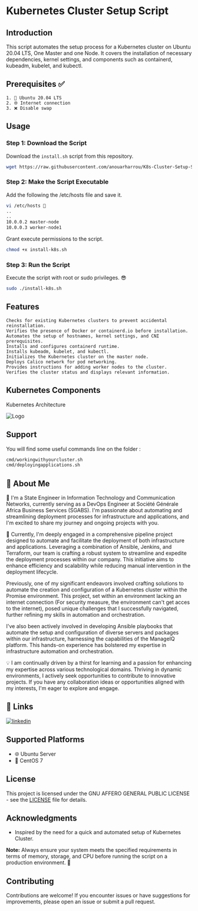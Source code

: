 # Kubernetes Cluster Setup Script

## Introduction

This script automates the setup process for a Kubernetes cluster on Ubuntu 20.04 LTS, One Master and one Node. It covers the installation of necessary dependencies, kernel settings, and components such as containerd, kubeadm, kubelet, and kubectl.

## Prerequisites ✅

    1. 🐧 Ubuntu 20.04 LTS
    2. 🌐 Internet connection
    3. ❌ Disable swap

## Usage


### Step 1: Download the Script

Download the `install.sh` script from this repository.

```bash
wget https://raw.githubusercontent.com/anouarharrou/K8s-Cluster-Setup-Script-Ubuntu/main/install-k8s.sh
```

### Step 2: Make the Script Executable

Add the following the /etc/hosts file and save it.
```bash
vi /etc/hosts 📁
..
..
10.0.0.2 master-node
10.0.0.3 worker-node1
```
Grant execute permissions to the script. 

```bash
chmod +x install-k8s.sh
```
### Step 3: Run the Script

Execute the script with root or sudo privileges. 😎

```bash
sudo ./install-k8s.sh
```

## Features

    Checks for existing Kubernetes clusters to prevent accidental reinstallation.
    Verifies the presence of Docker or containerd.io before installation.
    Automates the setup of hostnames, kernel settings, and CNI prerequisites.
    Installs and configures containerd runtime.
    Installs kubeadm, kubelet, and kubectl.
    Initializes the Kubernetes cluster on the master node.
    Deploys Calico network for pod networking.
    Provides instructions for adding worker nodes to the cluster.
    Verifies the cluster status and displays relevant information.



## Kubernetes Components 
Kubernetes Architecture

![Logo](https://kubernetes.io/images/docs/components-of-kubernetes.svg)


## Support

You will find some useful commands line on the folder :

```bash
cmd/workingwithyourcluster.sh
cmd/deployingapplications.sh
```


## 🚀 About Me
👋 I'm a State Engineer in Information Technology and Communication Networks, currently serving as a DevOps Engineer at Société Générale Africa Business Services (SGABS). I'm passionate about automating and streamlining deployment processes for infrastructure and applications, and I'm excited to share my journey and ongoing projects with you.

🌱 Currently, I'm deeply engaged in a comprehensive pipeline project designed to automate and facilitate the deployment of both infrastructure and applications. Leveraging a combination of Ansible, Jenkins, and Terraform, our team is crafting a robust system to streamline and expedite the deployment processes within our company. This initiative aims to enhance efficiency and scalability while reducing manual intervention in the deployment lifecycle.

Previously, one of my significant endeavors involved crafting solutions to automate the creation and configuration of a Kubernetes cluster within the Promise environment. This project, set within an environment lacking an internet connection (For security measure, the environment can't get acces to the internet), posed unique challenges that I successfully navigated, further refining my skills in automation and orchestration.

I've also been actively involved in developing Ansible playbooks that automate the setup and configuration of diverse servers and packages within our infrastructure, harnessing the capabilities of the ManageIQ platform. This hands-on experience has bolstered my expertise in infrastructure automation and orchestration.

💡 I am continually driven by a thirst for learning and a passion for enhancing my expertise across various technological domains. Thriving in dynamic environments, I actively seek opportunities to contribute to innovative projects. If you have any collaboration ideas or opportunities aligned with my interests, I'm eager to explore and engage.


## 🔗 Links

[![linkedin](https://img.shields.io/badge/linkedin-0A66C2?style=for-the-badge&logo=linkedin&logoColor=white)](https://www.linkedin.com/in/anouarharrou/)


## Supported Platforms

- 🌐 Ubuntu Server
- 🐧 CentOS 7

## License

This project is licensed under the GNU AFFERO GENERAL PUBLIC LICENSE - see the [LICENSE](LICENSE) file for details.

## Acknowledgments

- Inspired by the need for a quick and automated setup of Kubernetes Cluster.

**Note:** Always ensure your system meets the specified requirements in terms of memory, storage, and CPU before running the script on a production environment. 🚀

## Contributing

Contributions are welcome! 
If you encounter issues or have suggestions for improvements, please open an issue or submit a pull request.
